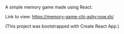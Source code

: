 A simple memory game made using React.

Link to view: https://memory-game-chi-ashy.now.sh/

(This project was bootstrapped with Create React App.)
